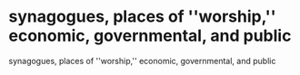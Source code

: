 # synagogues, places of ''worship,'' economic, governmental, and public

synagogues, places of ''worship,'' economic, governmental, and public